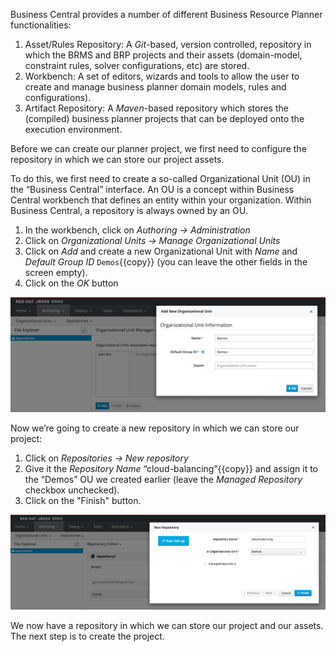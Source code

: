 
Business Central provides a number of different Business Resource Planner functionalities:

1. Asset/Rules Repository: A *Git*-based, version controlled, repository in which the BRMS and BRP projects and their assets (domain-model, constraint rules, solver configurations, etc) are stored.
2. Workbench: A set of editors, wizards and tools to allow the user to create and manage business planner domain models, rules and configurations).
3. Artifact Repository:  A *Maven*-based repository which stores the (compiled) business planner projects that can be deployed onto the execution environment.

Before we can create our planner project, we first need to configure the repository in which we can store our project assets.

To do this, we first need to create a so-called Organizational Unit (OU) in the “Business Central” interface. An OU is a concept within Business Central workbench that defines an entity within your organization. Within Business Central, a repository is always owned by an OU.

1. In the workbench, click on *Authoring -> Administration*
2. Click on *Organizational Units -> Manage Organizational Units*
3. Click on *Add* and create a new Organizational Unit with *Name* and *Default Group ID* `Demos`{{copy}} (you can leave the other fields in the screen empty).
4. Click on the *OK* button

<img src="../../assets/intro-openshift/optaplanner-workbench-cloud-balancing/brms-organizational-unit.png" width="800" />

Now we’re going to create a new repository in which we can store our project:

1. Click on *Repositories -> New repository*
2. Give it the *Repository Name* “cloud-balancing”{{copy}} and assign it to the “Demos” OU we created earlier (leave the *Managed Repository* checkbox unchecked).
3. Click on the "Finish" button.

<img src="../../assets/intro-openshift/optaplanner-workbench-cloud-balancing/optaplanner-cloud-balancing-repository.png" width="800" />

We now have a repository in which we can store our project and our assets. The next step is to create the project.

